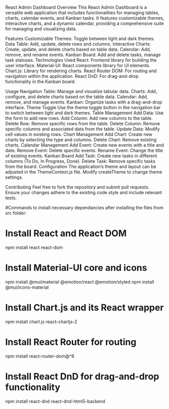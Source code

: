 React Admin Dashboard
Overview
This React Admin Dashboard is a versatile web application that includes functionalities for managing tables, charts, calendar events, and Kanban tasks. It features customizable themes, interactive charts, and a dynamic calendar, providing a comprehensive suite for managing and visualizing data.

Features
Customizable Themes: Toggle between light and dark themes.
Data Table: Add, update, delete rows and columns.
Interactive Charts: Create, update, and delete charts based on table data.
Calendar: Add, remove, and rename events.
Kanban Board: Add and delete tasks, manage task statuses.
Technologies Used
React: Frontend library for building the user interface.
Material-UI: React components library for UI elements.
Chart.js: Library for rendering charts.
React Router DOM: For routing and navigation within the application.
React DnD: For drag-and-drop functionality in the Kanban board.

Usage
Navigation
Table: Manage and visualize tabular data.
Charts: Add, configure, and delete charts based on the table data.
Calendar: Add, remove, and manage events.
Kanban: Organize tasks with a drag-and-drop interface.
Theme Toggle
Use the theme toggle button in the navigation bar to switch between light and dark themes.
Table Management
Add Data: Use the form to add new rows.
Add Column: Add new columns to the table.
Delete Row: Remove specific rows from the table.
Delete Column: Remove specific columns and associated data from the table.
Update Data: Modify cell values in existing rows.
Chart Management
Add Chart: Create new charts by selecting the type and columns.
Delete Chart: Remove existing charts.
Calendar Management
Add Event: Create new events with a title and date.
Remove Event: Delete specific events.
Rename Event: Change the title of existing events.
Kanban Board
Add Task: Create new tasks in different columns (To Do, In Progress, Done).
Delete Task: Remove specific tasks from the board.
Configuration
The application’s theme and layout can be adjusted in the ThemeContext.js file. Modify createTheme to change theme settings.

Contributing
Feel free to fork the repository and submit pull requests. Ensure your changes adhere to the existing code style and include relevant tests.

#Commands to install necessary dependancies after installing the files from src folder:
# Install React and React DOM
npm install react react-dom

# Install Material-UI core and icons
npm install @mui/material @emotion/react @emotion/styled
npm install @mui/icons-material

# Install Chart.js and its React wrapper
npm install chart.js react-chartjs-2

# Install React Router for routing
npm install react-router-dom@^6

# Install React DnD for drag-and-drop functionality
npm install react-dnd react-dnd-html5-backend
